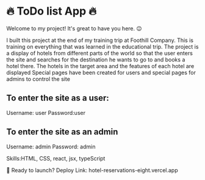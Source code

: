 # 🔥 ToDo list App 🔥
Welcome to my project! It's great to have you here. 😉

I built this project at the end of my training trip at Foothill Company. This is training on everything that was learned in the educational trip. The project is a display of hotels from different parts of the world so that the user enters the site and searches for the destination he wants to go to and books a hotel there.
The hotels in the target area and the features of each hotel are displayed 
Special pages have been created for users and special pages for admins to control the site
## To enter the site as a user:
Username: user
Password:user
## To enter the site as an admin 
Username: admin
Password: admin

Skills:HTML, CSS, react, jsx, typeScript

🚀 Ready to launch? Deploy Link: hotel-reservations-eight.vercel.app
